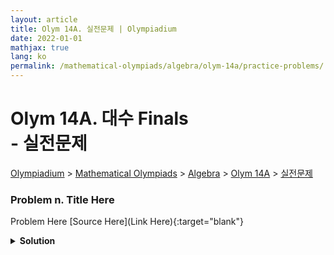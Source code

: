 ```yaml
---
layout: article
title: Olym 14A. 실전문제 | Olympiadium
date: 2022-01-01
mathjax: true
lang: ko
permalink: /mathematical-olympiads/algebra/olym-14a/practice-problems/
---
```

# Olym 14A. 대수 Finals <br> <ssup> - 실전문제</ssup>

<a href="{{ site.homeurl }}">Olympiadium</a> > <a href="{{ site.homeurl }}mathematical-olympiads/">Mathematical Olympiads</a> > <a href="{{ site.homeurl }}mathematical-olympiads/algebra/">Algebra</a> > <a href="{{ site.homeurl }}mathematical-olympiads/algebra/olym-14a/">Olym 14A</a> > <a href="{{ site.homeurl }}mathematical-olympiads/algebra/olym-14a/practice-problems/">실전문제</a>

### Problem n. Title Here
<blueboard> Problem Here </blueboard>
[Source Here](Link Here){:target="blank"}
<pinkborder><details>
<summary><b>Solution</b></summary>
Solution Here. 
</details></pinkborder>
